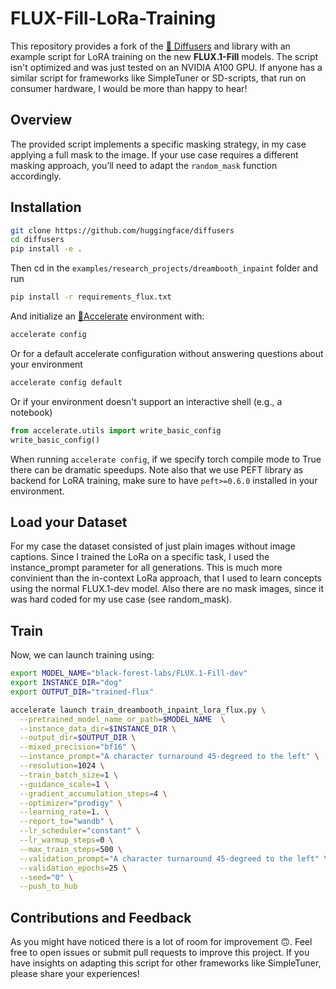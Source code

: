 <!---
Copyright 2022 - The HuggingFace Team. All rights reserved.

Licensed under the Apache License, Version 2.0 (the "License");
you may not use this file except in compliance with the License.
You may obtain a copy of the License at

    http://www.apache.org/licenses/LICENSE-2.0

Unless required by applicable law or agreed to in writing, software
distributed under the License is distributed on an "AS IS" BASIS,
WITHOUT WARRANTIES OR CONDITIONS OF ANY KIND, either express or implied.
See the License for the specific language governing permissions and
limitations under the License.
-->
# FLUX-Fill-LoRa-Training

This repository provides a fork of the [🤗 Diffusers](https://github.com/huggingface/diffusers) and library with an example script for LoRA training on the new **FLUX.1-Fill** models. The script isn't optimized and was just tested on an NVIDIA A100 GPU. If anyone has a similar script for frameworks like SimpleTuner or SD-scripts, that run on consumer hardware, I would be more than happy to hear!

## Overview

The provided script implements a specific masking strategy, in my case applying a full mask to the image. If your use case requires a different masking approach, you’ll need to adapt the `random_mask` function accordingly.

## Installation

```bash
git clone https://github.com/huggingface/diffusers
cd diffusers
pip install -e .
```

Then cd in the `examples/research_projects/dreambooth_inpaint` folder and run
```bash
pip install -r requirements_flux.txt
```

And initialize an [🤗Accelerate](https://github.com/huggingface/accelerate/) environment with:

```bash
accelerate config
```

Or for a default accelerate configuration without answering questions about your environment

```bash
accelerate config default
```

Or if your environment doesn't support an interactive shell (e.g., a notebook)

```python
from accelerate.utils import write_basic_config
write_basic_config()
```

When running `accelerate config`, if we specify torch compile mode to True there can be dramatic speedups.
Note also that we use PEFT library as backend for LoRA training, make sure to have `peft>=0.6.0` installed in your environment.



## Load your Dataset
For my case the dataset consisted of just plain images without image captions. Since I trained the LoRa on a specific task, I used the instance_prompt parameter for all generations. This is much more convinient than the in-context LoRa approach, that I used to learn concepts using the normal FLUX.1-dev model. Also there are no mask images, since it was hard coded for my use case (see random_mask).

## Train

Now, we can launch training using:

```bash
export MODEL_NAME="black-forest-labs/FLUX.1-Fill-dev"
export INSTANCE_DIR="dog"
export OUTPUT_DIR="trained-flux"

accelerate launch train_dreambooth_inpaint_lora_flux.py \
  --pretrained_model_name_or_path=$MODEL_NAME  \
  --instance_data_dir=$INSTANCE_DIR \
  --output_dir=$OUTPUT_DIR \
  --mixed_precision="bf16" \
  --instance_prompt="A character turnaround 45-degreed to the left" \
  --resolution=1024 \
  --train_batch_size=1 \
  --guidance_scale=1 \
  --gradient_accumulation_steps=4 \
  --optimizer="prodigy" \
  --learning_rate=1. \
  --report_to="wandb" \
  --lr_scheduler="constant" \
  --lr_warmup_steps=0 \
  --max_train_steps=500 \
  --validation_prompt="A character turnaround 45-degreed to the left" \
  --validation_epochs=25 \
  --seed="0" \
  --push_to_hub
```

## Contributions and Feedback
As you might have noticed there is a lot of room for improvement 🙃. Feel free to open issues or submit pull requests to improve this project. If you have insights on adapting this script for other frameworks like SimpleTuner, please share your experiences!
 
